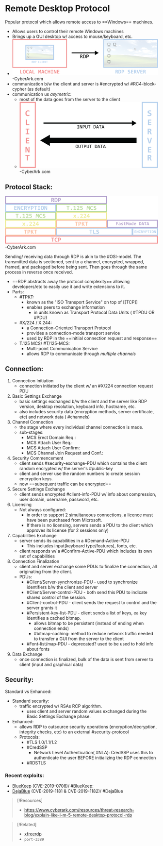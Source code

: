 
# Remote Desktop Protocol
Popular protocol which allows remote access to ==Windows== machines.
- Allows users to control their remote Windows machines
- Brings up a GUI desktop w/ access to mouse/keyboard, etc.
- ![](/networking/networking-pics/RDP-1.png)
-CyberArk.com
- communication b/w the client and server is #encrypted w/ #RC4-block-cypher (as default) 
- communication us *asymetric*:
	- most of the data goes from the server to the client
	- ![](/networking/networking-pics/RDP-2.png)
	-CyberArk.com

## Protocol Stack:
![](/networking/networking-pics/RDP-3.png)
-CyberArk.com

Sending/ receiving data through RDP is akin to the #OSI-model. The transmitted data is sectioned, sent to a channel, encrypted, wrapped, framed, and packaged before being sent. Then goes through the same process in reverse once received.
- ==RDP abstracts away the protocol complexity== allowing developers/etc to easily use it and write extensions to it.
- Parts:
	- #TPKT:
		- known as the "ISO Transport Service" on top of [[TCP]]
		- enables peers to exchange information
			- in units known as Transport Protocol Data Units ( #TPDU OR #PDU)
	- #X/224 / X.244:
		- a Connection-Oriented Transport Protocol 
		- provides a connection-mode transport service
		- used by RDP in the ==initiial connection request and response==
	- T.125 MCS/ #T/125-MCS:
		- Multi-point Communication Service
		- allows RDP to communicate through *multiple channels*

## Connection:
1. Connection Initiation
	- connection initiated by the client w/ an #X/224 connection  request PDU
2. Basic Settings Exchange
	- basic settings exchanged b/w the client and the server like RDP version, desktop resolution, keyboard info, hostname, etc.
	- also includes security data (encryption methods, server certificate, etc) and network data ( #channels)
3. Channel Connection
	- the stage where every individual channel connection is made.
	- sub-stages:
		- MCS Erect Domain Req.:
		- MCS Attach User Req.:
		- MCS Attach User Confirm:
		- MCS Channel Join Request and Conf.:
4. Security Commencement
	- client sends #security-exchange-PDU which contains the client random encrypted w/ the server's #public-key
	- client and server use the random numbers to create session encryption keys.
	- now ==subequent traffic can be encrypted== 
5. Secure Settings Exchange
	- client sends encrypted #client-info-PDU w/ info about compression, user domain, username, password, etc.
6. Licensing
	- Not always configured:
		- in order to support 2 simultaneous connections, a licence must have been purchased from Microsoft.
		- If there is no licensing, servers sends a PDU to the client which approves its license (for 2 sessions only)
7. Capabilities Exchange
	- server sends its capabilities in a #Demand-Active-PDU
		- This includes input(keyboard type/features), fonts, etc.
	- client responds w/ a #Confirm-Active-PDU which includes its own set of capabilities
8. Connection Finalization
	- client and server exchange some PDUs to finalize the connection, all originating from the client.
	- PDUs:
		- #Client/Server-synchronize-PDU - used to synchronize identifiers b/w the client and server
		- #Client/Server-control-PDU - both send this PDU to indicate shared control of the session.
		- #Client-control-PDU - client sends the request to control and the server grants it
		- #Persistent-key-list-PDU - client sends a list of keys, ea key identifies a cached bitmap.
			- allows bitmap to be persistent (instead of ending when connection ends)
			- #bitmap-caching: method to reduce network traffic needed to transfer a GUI from the server to the client
		- #Font-list/map-PDU - deprecated? used to be used to hold info about fonts
9. Data Exchange 
	- once connection is finalized, bulk of the data is sent from server to client (input and graphical data)

## Security:
Standard vs Enhanced:
- Standard security:
	- traffic encrypted w/ RSAs RCP algorithm.
		- uses client and server random values exchanged during the Basic Settings Exchange phase.
- Enhanced:
	- allows RDP to outsource security operations (encryption/decryption, integrity checks, etc) to an external #security-protocol
	- Protocols:
		- #TLS 1.0/1.1/1.2
		- #CredSSP
			- Network Level Authentication( #NLA): CredSSP uses this to authenticate the user BEFORE initializing the RDP connection 
		- #RDSTLS

### Recent exploits:
- [BlueKeep](/cybersecurity/vulnerabilities/BlueKeep.md) (CVE-2019-0708)/ #BlueKeep:
- [DejaBlue](/cybersecurity/vulnerabilities/DejaBlue.md) (CVE-2019-1181 & CVE-2019-1182)/ #DejaBlue

>[!Resources]
> - https://www.cyberark.com/resources/threat-research-blog/explain-like-i-m-5-remote-desktop-protocol-rdp

>[!Related]
> - [xfreerdp](../../CLI-tools/linux/remote/xfreerdp.md)
> - `port-3389` 

